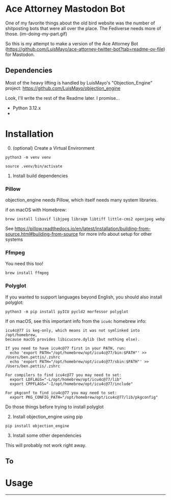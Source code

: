# Ace Attorney Mastodon Bot

One of my favorite things about the old bird website was the number of shitposting bots that were all over the place. The Fediverse needs more of those. (im-doing-my-part.gif)

So this is my attempt to make a version of the Ace Attorney Bot (https://github.com/LuisMayo/ace-attorney-twitter-bot?tab=readme-ov-file) for Mastodon.

## Dependencies

Most of the heavy lifting is handled by LuisMayo's "Objection_Engine" project: https://github.com/LuisMayo/objection_engine 

Look, I'll write the rest of the Readme later. I promise...

- Python 3.12.x
- 

# Installation

0. (optional) Create a Virtual Environment 

`python3 -m venv venv`

`source .venv/bin/activate`

1. Install build dependencies

### Pillow 

objection_engine needs Pillow, which itself needs many system libraries. 

if on macOS with Homebrew:

`brew install libavif libjpeg libraqm libtiff little-cms2 openjpeg webp`

See https://pillow.readthedocs.io/en/latest/installation/building-from-source.html#building-from-source for more info about setup for other systems

### Ffmpeg

You need this too! 

`brew install ffmpeg`

### Polyglot

If you wanted to support languages beyond English, you should also install polyglot:

`python3 -m pip install pyICU pycld2 morfessor polyglot`

If on macOS, see this important info from the `icu4c` homebrew info:

```
icu4c@77 is keg-only, which means it was not symlinked into /opt/homebrew,
because macOS provides libicucore.dylib (but nothing else).

If you need to have icu4c@77 first in your PATH, run:
  echo 'export PATH="/opt/homebrew/opt/icu4c@77/bin:$PATH"' >> /Users/ben.pettis/.zshrc
  echo 'export PATH="/opt/homebrew/opt/icu4c@77/sbin:$PATH"' >> /Users/ben.pettis/.zshrc

For compilers to find icu4c@77 you may need to set:
  export LDFLAGS="-L/opt/homebrew/opt/icu4c@77/lib"
  export CPPFLAGS="-I/opt/homebrew/opt/icu4c@77/include"

For pkgconf to find icu4c@77 you may need to set:
  export PKG_CONFIG_PATH="/opt/homebrew/opt/icu4c@77/lib/pkgconfig"
```

Do those things before trying to install polyglot

2. Install objection_engine using pip


`pip install objection_engine`


3. Install some other dependencies 

This will probably not work right away. 


## To 

# Usage

---